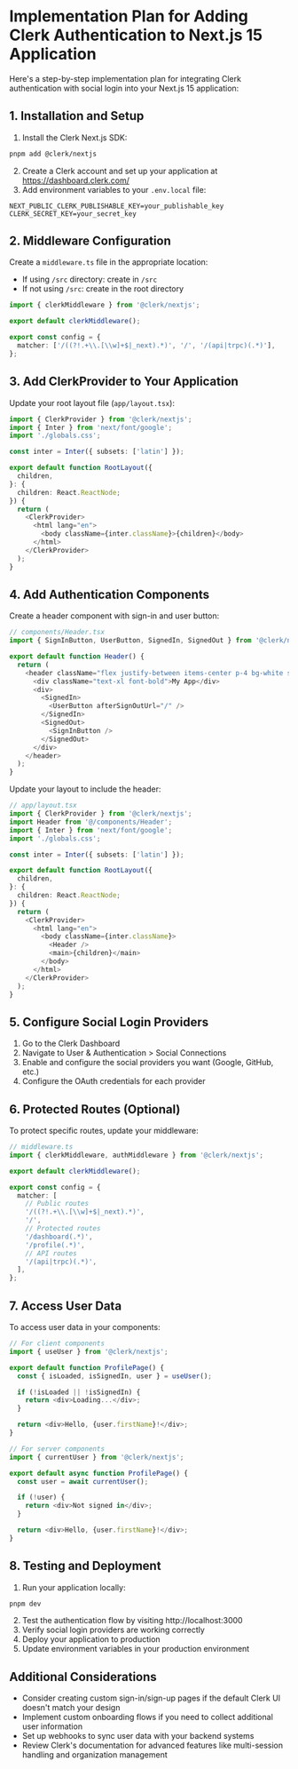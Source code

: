 # Implementation Plan for Adding Clerk Authentication to Next.js 15 Application

Here's a step-by-step implementation plan for integrating Clerk authentication with social login into your Next.js 15 application:

## 1. Installation and Setup

1. Install the Clerk Next.js SDK:

```bash
pnpm add @clerk/nextjs
```

2. Create a Clerk account and set up your application at https://dashboard.clerk.com/
3. Add environment variables to your `.env.local` file:

```
NEXT_PUBLIC_CLERK_PUBLISHABLE_KEY=your_publishable_key
CLERK_SECRET_KEY=your_secret_key
```


## 2. Middleware Configuration

Create a `middleware.ts` file in the appropriate location:

- If using `/src` directory: create in `/src`
- If not using `/src`: create in the root directory

```typescript
import { clerkMiddleware } from '@clerk/nextjs';

export default clerkMiddleware();

export const config = {
  matcher: ['/((?!.+\\.[\\w]+$|_next).*)', '/', '/(api|trpc)(.*)'],
};
```


## 3. Add ClerkProvider to Your Application

Update your root layout file (`app/layout.tsx`):

```typescript
import { ClerkProvider } from '@clerk/nextjs';
import { Inter } from 'next/font/google';
import './globals.css';

const inter = Inter({ subsets: ['latin'] });

export default function RootLayout({
  children,
}: {
  children: React.ReactNode;
}) {
  return (
    <ClerkProvider>
      <html lang="en">
        <body className={inter.className}>{children}</body>
      </html>
    </ClerkProvider>
  );
}
```


## 4. Add Authentication Components

Create a header component with sign-in and user button:

```typescript
// components/Header.tsx
import { SignInButton, UserButton, SignedIn, SignedOut } from '@clerk/nextjs';

export default function Header() {
  return (
    <header className="flex justify-between items-center p-4 bg-white shadow">
      <div className="text-xl font-bold">My App</div>
      <div>
        <SignedIn>
          <UserButton afterSignOutUrl="/" />
        </SignedIn>
        <SignedOut>
          <SignInButton />
        </SignedOut>
      </div>
    </header>
  );
}
```

Update your layout to include the header:

```typescript
// app/layout.tsx
import { ClerkProvider } from '@clerk/nextjs';
import Header from '@/components/Header';
import { Inter } from 'next/font/google';
import './globals.css';

const inter = Inter({ subsets: ['latin'] });

export default function RootLayout({
  children,
}: {
  children: React.ReactNode;
}) {
  return (
    <ClerkProvider>
      <html lang="en">
        <body className={inter.className}>
          <Header />
          <main>{children}</main>
        </body>
      </html>
    </ClerkProvider>
  );
}
```


## 5. Configure Social Login Providers

1. Go to the Clerk Dashboard
2. Navigate to User \& Authentication > Social Connections
3. Enable and configure the social providers you want (Google, GitHub, etc.)
4. Configure the OAuth credentials for each provider

## 6. Protected Routes (Optional)

To protect specific routes, update your middleware:

```typescript
// middleware.ts
import { clerkMiddleware, authMiddleware } from '@clerk/nextjs';

export default clerkMiddleware();

export const config = {
  matcher: [
    // Public routes
    '/((?!.+\\.[\\w]+$|_next).*)',
    '/',
    // Protected routes
    '/dashboard(.*)',
    '/profile(.*)',
    // API routes
    '/(api|trpc)(.*)',
  ],
};
```


## 7. Access User Data

To access user data in your components:

```typescript
// For client components
import { useUser } from '@clerk/nextjs';

export default function ProfilePage() {
  const { isLoaded, isSignedIn, user } = useUser();

  if (!isLoaded || !isSignedIn) {
    return <div>Loading...</div>;
  }

  return <div>Hello, {user.firstName}!</div>;
}

// For server components
import { currentUser } from '@clerk/nextjs';

export default async function ProfilePage() {
  const user = await currentUser();

  if (!user) {
    return <div>Not signed in</div>;
  }

  return <div>Hello, {user.firstName}!</div>;
}
```


## 8. Testing and Deployment

1. Run your application locally:

```bash
pnpm dev
```

2. Test the authentication flow by visiting http://localhost:3000
3. Verify social login providers are working correctly
4. Deploy your application to production
5. Update environment variables in your production environment

## Additional Considerations

- Consider creating custom sign-in/sign-up pages if the default Clerk UI doesn't match your design
- Implement custom onboarding flows if you need to collect additional user information
- Set up webhooks to sync user data with your backend systems
- Review Clerk's documentation for advanced features like multi-session handling and organization management
